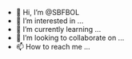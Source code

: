 - 👋 Hi, I’m @SBFBOL
- 👀 I’m interested in ...
- 🌱 I’m currently learning ...
- 💞️ I’m looking to collaborate on ...
- 📫 How to reach me ...

<!---
SBFBOL/SBFBOL is a ✨ special ✨ repository because its `README.md` (this file) appears on your GitHub profile.
You can click the Preview link to take a look at your changes.
--->
